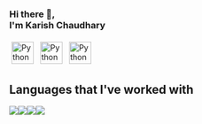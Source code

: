 ### Hi there 👋,<br>**I'm Karish Chaudhary**<br>
<p align="left">
 <a href="www.linkedin.com/in/karish-chaudhary/"> <img src="https://img.icons8.com/fluency/48/000000/linkedin.png" alt="Python" height="40" style="vertical-align:top; margin:4px"></a> 
 <a href="mailto:karish.ch15@gmail.com"> <img src="https://img.icons8.com/color/48/000000/gmail-new.png" alt="Python" height="40" style="vertical-align:top; margin:4px"></a>
 <a href="https://www.instagram.com/karish.15/"> <img src="https://img.icons8.com/ios-glyphs/60/000000/instagram-circle.png" alt="Python" height="40" style="vertical-align:top; margin:4px"></a>
</p>

## **Languages that I've worked with**
<img src="https://img.icons8.com/color/48/000000/c-programming.png"/><img src="https://img.icons8.com/color/48/000000/c-plus-plus-logo.png"/><img src="https://img.icons8.com/color/48/000000/python--v2.png"/><img src="https://img.icons8.com/color/48/000000/git.png"/>


